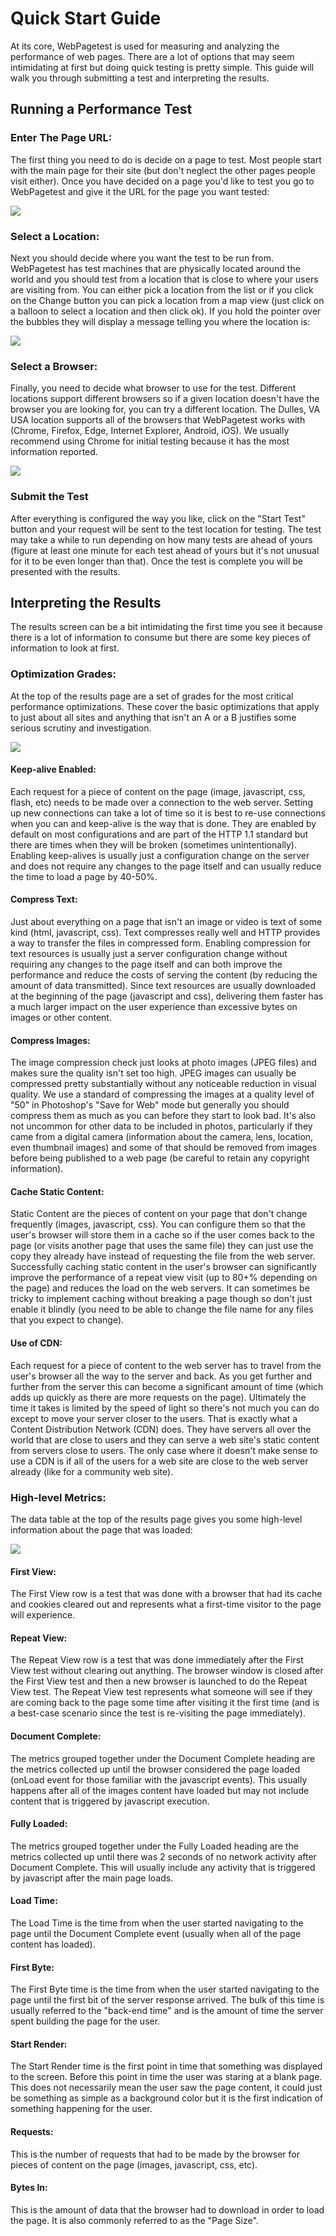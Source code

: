 # Quick Start Guide
At its core, WebPagetest is used for measuring and analyzing the performance of web pages.  There are a lot of options that may seem intimidating at first but doing quick testing is pretty simple.  This guide will walk you through submitting a test and interpreting the results.

## Running a Performance Test
### Enter The Page URL:
The first thing you need to do is decide on a page to test.  Most people start with the main page for their site (but don't neglect the other pages people visit either).  Once you have decided on a page you'd like to test you go to WebPagetest and give it the URL for the page you want tested:

![](qs_url.png)

### Select a Location:
Next you should decide where you want the test to be run from.  WebPagetest has test machines that are physically located around the world and you should test from a location that is close to where your users are visiting from.  You can either pick a location from the list or if you click on the Change button you can pick a location from a map view (just click on a balloon to select a location and then click ok).  If you hold the pointer over the bubbles they will display a message telling you where the location is:

![](qs_map.png)

### Select a Browser:
Finally, you need to decide what browser to use for the test.  Different locations support different browsers so if a given location doesn't have the browser you are looking for, you can try a different location.  The Dulles, VA USA location supports all of the browsers that WebPagetest works with (Chrome, Firefox, Edge, Internet Explorer, Android, iOS).  We usually recommend using Chrome for initial testing because it has the most information reported.

![](qs_browser.png)

### Submit the Test
After everything is configured the way you like, click on the "Start Test" button and your request will be sent to the test location for testing.  The test may take a while to run depending on how many tests are ahead of yours (figure at least one minute for each test ahead of yours but it's not unusual for it to be even longer than that).  Once the test is complete you will be presented with the results.

## Interpreting the Results
The results screen can be a bit intimidating the first time you see it because there is a lot of information to consume but there are some key pieces of information to look at first.

### Optimization Grades:
At the top of the results page are a set of grades for the most critical performance optimizations.  These cover the basic optimizations that apply to just about all sites and anything that isn't an A or a B justifies some serious scrutiny and investigation.

![](qs_grades.png)

#### Keep-alive Enabled:
Each request for a piece of content on the page (image, javascript, css, flash, etc) needs to be made over a connection to the web server.  Setting up new connections can take a lot of time so it is best to re-use connections when you can and keep-alive is the way that is done.  They are enabled by default on most configurations and are part of the HTTP 1.1 standard but there are times when they will be broken (sometimes unintentionally).  Enabling keep-alives is usually just a configuration change on the server and does not require any changes to the page itself and can usually reduce the time to load a page by 40-50%.
#### Compress Text:
Just about everything on a page that isn't an image or video is text of some kind (html, javascript, css).  Text compresses really well and HTTP provides a way to transfer the files in compressed form.  Enabling compression for text resources is usually just a server configuration change without requiring any changes to the page itself and can both improve the performance and reduce the costs of serving the content (by reducing the amount of data transmitted).  Since text resources are usually downloaded at the beginning of the page (javascript and css), delivering them faster has a much larger impact on the user experience than excessive bytes on images or other content.
#### Compress Images:
The image compression check just looks at photo images (JPEG files) and makes sure the quality isn't set too high.  JPEG images can usually be compressed pretty substantially without any noticeable reduction in visual quality.  We use a standard of compressing the images at a quality level of "50" in Photoshop's "Save for Web" mode but generally you should compress them as much as you can before they start to look bad.  It's also not uncommon for other data to be included in photos, particularly if they came from a digital camera (information about the camera, lens, location, even thumbnail images) and some of that should be removed from images before being published to a web page (be careful to retain any copyright information).
#### Cache Static Content:
Static Content are the pieces of content on your page that don't change frequently (images, javascript, css).  You can configure them so that the user's browser will store them in a cache so if the user comes back to the page (or visits another page that uses the same file) they can just use the copy they already have instead of requesting the file from the web server.  Successfully caching static content in the user's browser can significantly improve the performance of a repeat view visit (up to 80+% depending on the page) and reduces the load on the web servers.  It can sometimes be tricky to implement caching without breaking a page though so don't just enable it blindly (you need to be able to change the file name for any files that you expect to change).
#### Use of CDN:
Each request for a piece of content to the web server has to travel from the user's browser all the way to the server and back.  As you get further and further from the server this can become a significant amount of time (which adds up quickly as there are more requests on the page).  Ultimately the time it takes is limited by the speed of light so there's not much you can do except to move your server closer to the users.  That is exactly what a Content Distribution Network (CDN) does.  They have servers all over the world that are close to users and they can serve a web site's static content from servers close to users.  The only case where it doesn't make sense to use a CDN is if all of the users for a web site are close to the web server already (like for a community web site).

### High-level Metrics:
The data table at the top of the results page gives you some high-level information about the page that was loaded:

![](qs_metrics.png)

#### First View:
The First View row is a test that was done with a browser that had its cache and cookies cleared out and represents what a first-time visitor to the page will experience.
#### Repeat View:
The Repeat View row is a test that was done immediately after the First View test without clearing out anything.  The browser window is closed after the First View test and then a new browser is launched to do the Repeat View test.  The Repeat View test represents what someone will see if they are coming back to the page some time after visiting it the first time (and is a best-case scenario since the test is re-visiting the page immediately).
#### Document Complete:
The metrics grouped together under the Document Complete heading are the metrics collected up until the browser considered the page loaded (onLoad event for those familiar with the javascript events).  This usually happens after all of the images content have loaded but may not include content that is triggered by javascript execution.
#### Fully Loaded:
The metrics grouped together under the Fully Loaded heading are the metrics collected up until there was 2 seconds of no network activity after Document Complete.  This will usually include any activity that is triggered by javascript after the main page loads.
#### Load Time:
The Load Time is the time from when the user started navigating to the page until the Document Complete event (usually when all of the page content has loaded).
#### First Byte:
The First Byte time is the time from when the user started navigating to the page until the first bit of the server response arrived.  The bulk of this time is usually referred to the "back-end time" and is the amount of time the server spent building the page for the user.
#### Start Render:
The Start Render time is the first point in time that something was displayed to the screen.  Before this point in time the user was staring at a blank page.  This does not necessarily mean the user saw the page content, it could just be something as simple as a background color but it is the first indication of something happening for the user.
#### Requests:
This is the number of requests that had to be made by the browser for pieces of content on the page (images, javascript, css, etc).
#### Bytes In:
This is the amount of data that the browser had to download in order to load the page.  It is also commonly referred to as the "Page Size".